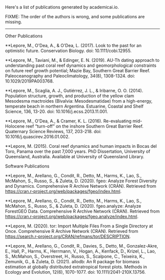 Here's a list of publications generated by academicai.io. 

FIXME: The order of the authors is wrong, and some publications are missing.

----

Other Publications

**Lepore, M., O'Dea, A., & O'Dea, L. (2017). Look to the past for an optimistic future. Conservation Biology. doi: 10.1111/cobi.12955.

**Lepore, M., Taviani, M., & Edinger, E. N. (2019). AU-Th dating approach to understanding past coral reef dynamics and geomorphological constraints on future reef growth potential; Mazie Bay, Southern Great Barrier Reef. Paleoceanography and Paleoclimatology, 34(8), 1308-1324. doi: 10.1029/2019PA003768.

**Lepore, M., Scaglia, A. J., Gutiérrez, J. L., & Iribarne, O. O. (2014). Population structure, growth, and production of the yellow clam Mesodesma mactroides (Bivalvia: Mesodesmatidae) from a high-energy, temperate beach in northern Argentina. Estuarine, Coastal and Shelf Science, 136, 13-20. doi: 10.1016/j.ecss.2013.11.001.

**Lepore, M., O'Dea, A., & Cramer, K. L. (2016). Re-evaluating mid-Holocene reef “turn-off” on the inshore Southern Great Barrier Reef. Quaternary Science Reviews, 137, 203-218. doi: 10.1016/j.quascirev.2016.01.002.

**Lepore, M. (2015). Coral reef dynamics and human impacts in Bocas del Toro, Panama over the past 7,000 years. PhD Dissertation, University of Queensland, Australia. Available at University of Queensland Library.

Software Publications

**Lepore, M., Arellano, G., Condit, R., Detto, M., Harms, K., Lao, S., McMahon, S., Russo, S., & Zuleta, D. (2020). fgeo: Analyze Forest Diversity and Dynamics. Comprehensive R Archive Network (CRAN). Retrieved from https://cran.r-project.org/web/packages/fgeo/index.html.

**Lepore, M., Arellano, G., Condit, R., Detto, M., Harms, K., Lao, S., McMahon, S., Russo, S., & Zuleta, D. (2020). fgeo.analyze: Analyze ForestGEO Data. Comprehensive R Archive Network (CRAN). Retrieved from https://cran.r-project.org/web/packages/fgeo.analyze/index.html.

**Lepore, M. (2020). tor: Import Multiple Files From a Single Directory at Once. Comprehensive R Archive Network (CRAN). Retrieved from https://search.r-project.org/CRAN/refmans/tor/DESCRIPTION.

**Lepore, M., Arellano, G., Condit, R., Davies, S., Detto, M., Gonzalez-Akre, E., Hall, P., Harms, K., Herrmann, V., Hogan, A., Kenfack, D., Krizel, L., Lao, S., McMahon, S., Overstreet, H., Russo, S., Scalpone, C., Teixeira, K., Zemunik, G., & Zuleta, D. (2021). allodb: An R package for biomass estimation at globally distributed extratropical forest plots. Methods in Ecology and Evolution, 12(6), 1070-1077. doi: 10.1111/2041-210X.13756.
